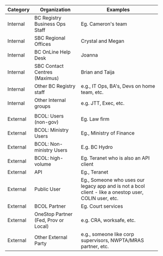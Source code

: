 |Category |Organization|Examples|
| ---	|	---	|	---	|
| 	Internal	|	BC Registry Business Ops Staff	|	Eg. Cameron's team	|
|	Internal	|	SBC Regional Offices	|	Crystal and Megan	|
|	Internal	|	BC OnLine Help Desk	|	Joanna	|
|	Internal	|	SBC Contact Centres (Maximus)	|	Brian and Taija	|
|	Internal	|	Other BC Registry staff	|	e.g., IT Ops, BA's, Devs on home team, etc.	|
|	Internal	|	Other Internal groups	|	e.g. JTT, Exec, etc.	|
|		|		|		|
|	External	|	BCOL: Users (non-gov)	|	Eg. Law firm	|
|	External	|	BCOL: Ministry Users	|	Eg., Ministry of Finance 	|
|	External	|	BCOL: Non-ministry Users	|	E.g. BC Hydro	|
|	External	|	BCOL: high-volume	|	Eg. Teranet who is also an API client	|
|	External	|	API	|	Eg., Teranet	|
|	External	|	Public User	|	Eg., Someone who uses our legacy app and is not a bcol client - like a onestop user, COLIN user, etc.	|
|	External	|	BCOL Partner	|	Eg. Court services	|
|	External	|	OneStop Partner (Fed, Prov or Local)	|	e.g. CRA, worksafe, etc.	|
|	External	|	Other External Party	|	e.g., someone like corp supervisors, NWPTA/MRAS partner, etc.	|
